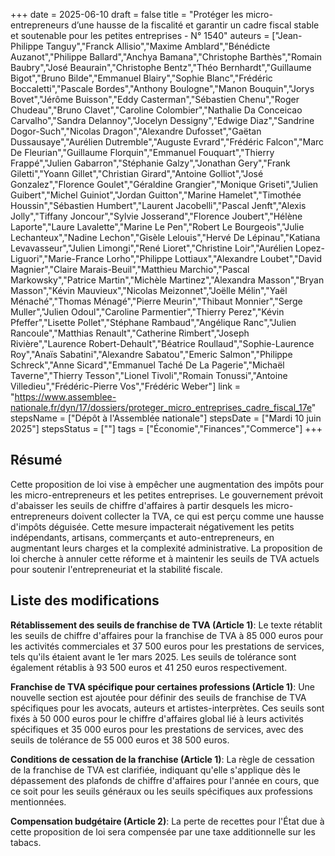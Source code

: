 +++
date = 2025-06-10
draft = false
title = "Protéger les micro-entrepreneurs d’une hausse de la fiscalité et garantir un cadre fiscal stable et soutenable pour les petites entreprises - N° 1540"
auteurs = ["Jean-Philippe Tanguy","Franck Allisio","Maxime Amblard","Bénédicte Auzanot","Philippe Ballard","Anchya Bamana","Christophe Barthès","Romain Baubry","José Beaurain","Christophe Bentz","Théo Bernhardt","Guillaume Bigot","Bruno Bilde","Emmanuel Blairy","Sophie Blanc","Frédéric Boccaletti","Pascale Bordes","Anthony Boulogne","Manon Bouquin","Jorys Bovet","Jérôme Buisson","Eddy Casterman","Sébastien Chenu","Roger Chudeau","Bruno Clavet","Caroline Colombier","Nathalie Da Conceicao Carvalho","Sandra Delannoy","Jocelyn Dessigny","Edwige Diaz","Sandrine Dogor-Such","Nicolas Dragon","Alexandre Dufosset","Gaëtan Dussausaye","Aurélien Dutremble","Auguste Evrard","Frédéric Falcon","Marc De Fleurian","Guillaume Florquin","Emmanuel Fouquart","Thierry Frappé","Julien Gabarron","Stéphanie Galzy","Jonathan Gery","Frank Giletti","Yoann Gillet","Christian Girard","Antoine Golliot","José Gonzalez","Florence Goulet","Géraldine Grangier","Monique Griseti","Julien Guibert","Michel Guiniot","Jordan Guitton","Marine Hamelet","Timothée Houssin","Sébastien Humbert","Laurent Jacobelli","Pascal Jenft","Alexis Jolly","Tiffany Joncour","Sylvie Josserand","Florence Joubert","Hélène Laporte","Laure Lavalette","Marine Le Pen","Robert Le Bourgeois","Julie Lechanteux","Nadine Lechon","Gisèle Lelouis","Hervé De Lépinau","Katiana Levavasseur","Julien Limongi","René Lioret","Christine Loir","Aurélien Lopez-Liguori","Marie-France Lorho","Philippe Lottiaux","Alexandre Loubet","David Magnier","Claire Marais-Beuil","Matthieu Marchio","Pascal Markowsky","Patrice Martin","Michèle Martinez","Alexandra Masson","Bryan Masson","Kévin Mauvieux","Nicolas Meizonnet","Joëlle Mélin","Yaël Ménaché","Thomas Ménagé","Pierre Meurin","Thibaut Monnier","Serge Muller","Julien Odoul","Caroline Parmentier","Thierry Perez","Kévin Pfeffer","Lisette Pollet","Stéphane Rambaud","Angélique Ranc","Julien Rancoule","Matthias Renault","Catherine Rimbert","Joseph Rivière","Laurence Robert-Dehault","Béatrice Roullaud","Sophie-Laurence Roy","Anaïs Sabatini","Alexandre Sabatou","Emeric Salmon","Philippe Schreck","Anne Sicard","Emmanuel Taché De La Pagerie","Michaël Taverne","Thierry Tesson","Lionel Tivoli","Romain Tonussi","Antoine Villedieu","Frédéric-Pierre Vos","Frédéric Weber"]
link = "https://www.assemblee-nationale.fr/dyn/17/dossiers/proteger_micro_entreprises_cadre_fiscal_17e"
stepsName = ["Dépôt à l'Assemblée nationale"]
stepsDate = ["Mardi 10 juin 2025"]
stepsStatus = [""]
tags = ["Économie","Finances","Commerce"]
+++

## Résumé

Cette proposition de loi vise à empêcher une augmentation des impôts pour les micro-entrepreneurs et les petites entreprises. Le gouvernement prévoit d'abaisser les seuils de chiffre d'affaires à partir desquels les micro-entrepreneurs doivent collecter la TVA, ce qui est perçu comme une hausse d'impôts déguisée. Cette mesure impacterait négativement les petits indépendants, artisans, commerçants et auto-entrepreneurs, en augmentant leurs charges et la complexité administrative. La proposition de loi cherche à annuler cette réforme et à maintenir les seuils de TVA actuels pour soutenir l'entrepreneuriat et la stabilité fiscale.

## Liste des modifications

**Rétablissement des seuils de franchise de TVA (Article 1)**: Le texte rétablit les seuils de chiffre d'affaires pour la franchise de TVA à 85 000 euros pour les activités commerciales et 37 500 euros pour les prestations de services, tels qu'ils étaient avant le 1er mars 2025. Les seuils de tolérance sont également rétablis à 93 500 euros et 41 250 euros respectivement.

**Franchise de TVA spécifique pour certaines professions (Article 1)**: Une nouvelle section est ajoutée pour définir des seuils de franchise de TVA spécifiques pour les avocats, auteurs et artistes-interprètes. Ces seuils sont fixés à 50 000 euros pour le chiffre d'affaires global lié à leurs activités spécifiques et 35 000 euros pour les prestations de services, avec des seuils de tolérance de 55 000 euros et 38 500 euros.

**Conditions de cessation de la franchise (Article 1)**: La règle de cessation de la franchise de TVA est clarifiée, indiquant qu'elle s'applique dès le dépassement des plafonds de chiffre d'affaires pour l'année en cours, que ce soit pour les seuils généraux ou les seuils spécifiques aux professions mentionnées.

**Compensation budgétaire (Article 2)**: La perte de recettes pour l'État due à cette proposition de loi sera compensée par une taxe additionnelle sur les tabacs.
